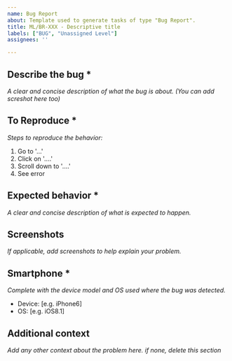 ```yaml
---
name: Bug Report
about: Template used to generate tasks of type "Bug Report".
title: ML/BR-XXX - Descriptive title
labels: ["BUG", "Unassigned Level"]
assignees: ''

---
```


## Describe the bug *

*A clear and concise description of what the bug is about. (You can add screshot here too)*

## To Reproduce *

*Steps to reproduce the behavior:*
1. Go to '...'
2. Click on '....'
3. Scroll down to '....'
4. See error

## Expected behavior *

*A clear and concise description of what is expected to happen.*

## Screenshots

*If applicable, add screenshots to help explain your problem.*

## Smartphone *

*Complete with the device model and OS used where the bug was detected.*
 - Device: [e.g. iPhone6]
 - OS: [e.g. iOS8.1]

## Additional context 

*Add any other context about the problem here. if none, delete this section*
